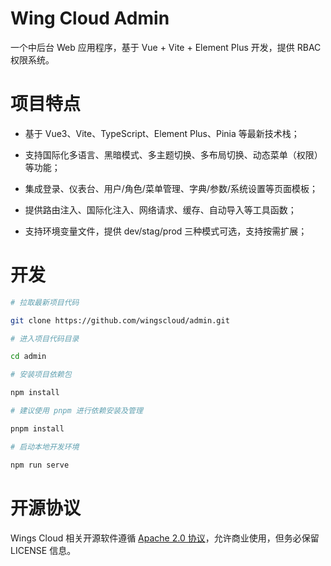 # Wing Cloud Admin

一个中后台 Web 应用程序，基于 Vue + Vite + Element Plus 开发，提供 RBAC 权限系统。

# 项目特点

- 基于 Vue3、Vite、TypeScript、Element Plus、Pinia 等最新技术栈；

- 支持国际化多语言、黑暗模式、多主题切换、多布局切换、动态菜单（权限）等功能；

- 集成登录、仪表台、用户/角色/菜单管理、字典/参数/系统设置等页面模板；

- 提供路由注入、国际化注入、网络请求、缓存、自动导入等工具函数；

- 支持环境变量文件，提供 dev/stag/prod 三种模式可选，支持按需扩展；

# 开发

```sh
# 拉取最新项目代码

git clone https://github.com/wingscloud/admin.git

# 进入项目代码目录

cd admin

# 安装项目依赖包

npm install

# 建议使用 pnpm 进行依赖安装及管理

pnpm install 

# 启动本地开发环境

npm run serve
```

# 开源协议

Wings Cloud 相关开源软件遵循 [Apache 2.0 协议](https://www.apache.org/licenses/LICENSE-2.0.html)，允许商业使用，但务必保留 LICENSE 信息。
